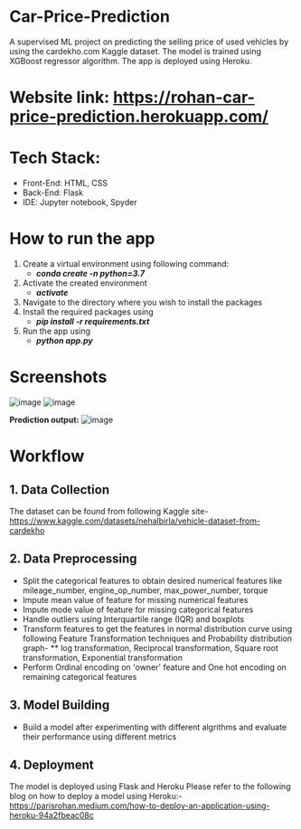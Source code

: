 # Car-Price-Prediction
A supervised ML project on predicting the selling price of used vehicles by using the cardekho.com Kaggle dataset. The model is trained using XGBoost regressor algorithm.
The app is deployed using Heroku.

# Website link: https://rohan-car-price-prediction.herokuapp.com/

# Tech Stack:
* Front-End: HTML, CSS
* Back-End: Flask
* IDE: Jupyter notebook, Spyder

# How to run the app
1. Create a virtual environment using following command:
   * **_conda create -n <your environment name> python=3.7_**
2. Activate the created environment
   * **_activate <your environment name>_**
3. Navigate to the directory where you wish to install the packages 
4. Install the required packages using
   * **_pip install -r requirements.txt_**
5. Run the app using
   * **_python app.py_**
 
# Screenshots 
![image](https://user-images.githubusercontent.com/49038495/163014441-8e8e0482-9d6d-4561-8a29-dc3cc340741f.png)
![image](https://user-images.githubusercontent.com/49038495/163014684-154a0e55-46df-4848-8b34-e287170c6e0a.png)

**Prediction output:**
![image](https://user-images.githubusercontent.com/49038495/163014998-cf96ffa0-52da-4cd0-a49f-4a778530b03d.png)

# Workflow

## 1. Data Collection
  The dataset can be found from following Kaggle site-
  https://www.kaggle.com/datasets/nehalbirla/vehicle-dataset-from-cardekho
  
## 2. Data Preprocessing
  * Split the categorical features to obtain desired numerical features like mileage_number, engine_op_number, max_power_number, torque
  * Impute mean value of feature for missing numerical features
  * Impute mode value of feature for missing categorical features
  * Handle outliers using Interquartile range (IQR) and boxplots
  * Transform features to get the features in normal distribution curve using following Feature Transformation techniques and Probability distribution graph-
    ** log transformation, Reciprocal transformation, Square root transformation, Exponential transformation
  * Perform Ordinal encoding on 'owner' feature and One hot encoding on remaining categorical features
  
## 3. Model Building
  * Build a model after experimenting with different algrithms and evaluate their performance using different metrics
  
## 4. Deployment
  The model is deployed using Flask and Heroku
  Please refer to the following blog on how to deploy a model using Heroku:-
  https://parisrohan.medium.com/how-to-deploy-an-application-using-heroku-94a2fbeac08c
  
  
  
 
